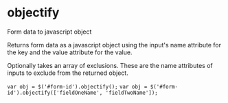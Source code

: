 # objectify

Form data to javascript object

Returns form data as a javascript object using the input's name attribute for the key and the value attribute for the value.

Optionally takes an array of exclusions. These are the name attributes of inputs to exclude from the returned object.

`var obj = $('#form-id').objectify();`
`var obj = $('#form-id').objectify(['fieldOneName', 'fieldTwoName']);`
